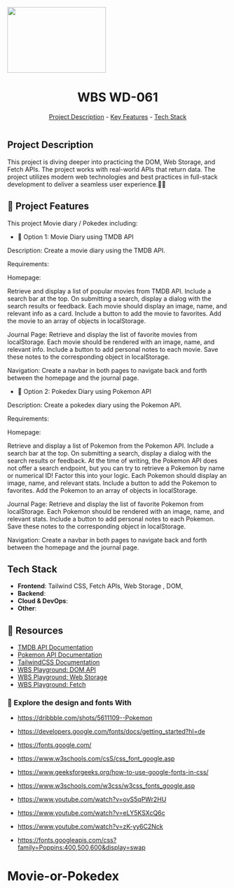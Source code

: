 <img src="https://wordpress.startsteps.org/wp-content/uploads/2021/05/standard_colour_cutout_text_icon.png" alt="" align="center" width="225" height="150"><h1 align="center">WBS WD-061</h1>

<p align="center"><a href="#project-description">Project Description</a> - <a href="#key-features">Key Features</a> - <a href="#technology-stack">Tech Stack</a></p>

<img src="" alt="" align="center" width="auto" height="auto">

## Project Description

This project is diving deeper into practicing the DOM, Web Storage, and Fetch APIs. The project works with real-world APIs that return data.
The project utilizes modern web technologies and best practices in full-stack development to deliver a seamless user experience.🎈😀

## 📌 Project Features

This project Movie diary / Pokedex including:

- 📝 Option 1: Movie Diary using TMDB API

Description: Create a movie diary using the TMDB API.

Requirements:

Homepage:

Retrieve and display a list of popular movies from TMDB API.
Include a search bar at the top.
On submitting a search, display a dialog with the search results or feedback.
Each movie should display an image, name, and relevant info as a card.
Include a button to add the movie to favorites.
Add the movie to an array of objects in localStorage.

Journal Page:
Retrieve and display the list of favorite movies from localStorage.
Each movie should be rendered with an image, name, and relevant info.
Include a button to add personal notes to each movie.
Save these notes to the corresponding object in localStorage.

Navigation:
Create a navbar in both pages to navigate back and forth between the homepage and the journal page.

- 📝 Option 2: Pokedex Diary using Pokemon API

Description: Create a pokedex diary using the Pokemon API.

Requirements:

Homepage:

Retrieve and display a list of Pokemon from the Pokemon API.
Include a search bar at the top.
On submitting a search, display a dialog with the search results or feedback.
At the time of writing, the Pokemon API does not offer a search endpoint, but you can try to retrieve a Pokemon by name or numerical ID! Factor this into your logic.
Each Pokemon should display an image, name, and relevant stats.
Include a button to add the Pokemon to favorites.
Add the Pokemon to an array of objects in localStorage.

Journal Page:
Retrieve and display the list of favorite Pokemon from localStorage.
Each Pokemon should be rendered with an image, name, and relevant stats.
Include a button to add personal notes to each Pokemon.
Save these notes to the corresponding object in localStorage.

Navigation:
Create a navbar in both pages to navigate back and forth between the homepage and the journal page.

## Tech Stack

- **Frontend**: Tailwind CSS, Fetch APIs, Web Storage , DOM,
- **Backend**:
- **Cloud & DevOps**:
- **Other**:

## 📌 Resources

- [TMDB API Documentation](https://developer.themoviedb.org/docs/getting-started)
- [Pokemon API Documentation](https://pokeapi.co/)
- [TailwindCSS Documentation](https://tailwindcss.com/docs/installation/using-vite)
- [WBS Playground: DOM API](https://playground.wbscod.in/static/web-apis-dom/1)
- [WBS Playground: Web Storage](https://playground.wbscod.in/static/web-apis-storage/1)
- [WBS Playground: Fetch](https://playground.wbscod.in/static/web-apis-fetch/1)

### 📌 Explore the design and fonts With

- https://dribbble.com/shots/5611109--Pokemon

- https://developers.google.com/fonts/docs/getting_started?hl=de
- https://fonts.google.com/
- https://www.w3schools.com/csS/css_font_google.asp
- https://www.geeksforgeeks.org/how-to-use-google-fonts-in-css/
- https://www.w3schools.com/w3css/w3css_fonts_google.asp

- https://www.youtube.com/watch?v=ovS5qPWr2HU
- https://www.youtube.com/watch?v=eLY5KSXcQ6c
- https://www.youtube.com/watch?v=zK-yy6C2Nck

- https://fonts.googleapis.com/css?family=Poppins:400,500,600&display=swap

# Movie-or-Pokedex
